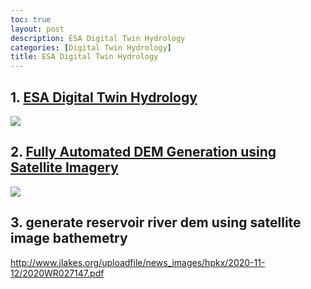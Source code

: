 ```yaml
---
toc: true
layout: post
description: ESA Digital Twin Hydrology
categories: [Digital Twin Hydrology]
title: ESA Digital Twin Hydrology
---
```


## 1. [ESA Digital Twin Hydrology](https://youtu.be/vf5wNv91nKA)
 [![](http://img.youtube.com/vi/vf5wNv91nKA/0.jpg)](https://youtu.be/vf5wNv91nKA)
 
## 2. [Fully Automated DEM Generation using Satellite Imagery](https://youtu.be/vNZqP-1dF5g)
 [![](http://img.youtube.com/vi/vNZqP-1dF5g/0.jpg)](https://youtu.be/vNZqP-1dF5g)
 
## 3. generate reservoir river dem using satellite image bathemetry 
 http://www.jlakes.org/uploadfile/news_images/hpkx/2020-11-12/2020WR027147.pdf
 
